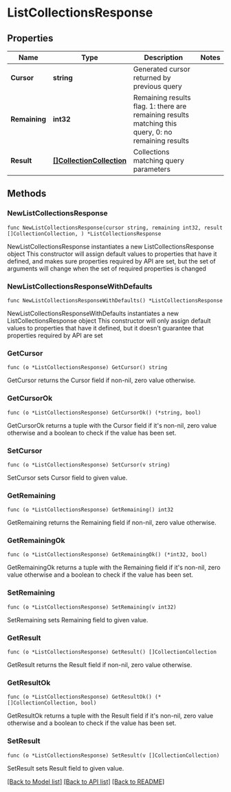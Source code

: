 # ListCollectionsResponse

## Properties

Name | Type | Description | Notes
------------ | ------------- | ------------- | -------------
**Cursor** | **string** | Generated cursor returned by previous query | 
**Remaining** | **int32** | Remaining results flag. 1: there are remaining results matching this query, 0: no remaining results | 
**Result** | [**[]CollectionCollection**](CollectionCollection.md) | Collections matching query parameters | 

## Methods

### NewListCollectionsResponse

`func NewListCollectionsResponse(cursor string, remaining int32, result []CollectionCollection, ) *ListCollectionsResponse`

NewListCollectionsResponse instantiates a new ListCollectionsResponse object
This constructor will assign default values to properties that have it defined,
and makes sure properties required by API are set, but the set of arguments
will change when the set of required properties is changed

### NewListCollectionsResponseWithDefaults

`func NewListCollectionsResponseWithDefaults() *ListCollectionsResponse`

NewListCollectionsResponseWithDefaults instantiates a new ListCollectionsResponse object
This constructor will only assign default values to properties that have it defined,
but it doesn't guarantee that properties required by API are set

### GetCursor

`func (o *ListCollectionsResponse) GetCursor() string`

GetCursor returns the Cursor field if non-nil, zero value otherwise.

### GetCursorOk

`func (o *ListCollectionsResponse) GetCursorOk() (*string, bool)`

GetCursorOk returns a tuple with the Cursor field if it's non-nil, zero value otherwise
and a boolean to check if the value has been set.

### SetCursor

`func (o *ListCollectionsResponse) SetCursor(v string)`

SetCursor sets Cursor field to given value.


### GetRemaining

`func (o *ListCollectionsResponse) GetRemaining() int32`

GetRemaining returns the Remaining field if non-nil, zero value otherwise.

### GetRemainingOk

`func (o *ListCollectionsResponse) GetRemainingOk() (*int32, bool)`

GetRemainingOk returns a tuple with the Remaining field if it's non-nil, zero value otherwise
and a boolean to check if the value has been set.

### SetRemaining

`func (o *ListCollectionsResponse) SetRemaining(v int32)`

SetRemaining sets Remaining field to given value.


### GetResult

`func (o *ListCollectionsResponse) GetResult() []CollectionCollection`

GetResult returns the Result field if non-nil, zero value otherwise.

### GetResultOk

`func (o *ListCollectionsResponse) GetResultOk() (*[]CollectionCollection, bool)`

GetResultOk returns a tuple with the Result field if it's non-nil, zero value otherwise
and a boolean to check if the value has been set.

### SetResult

`func (o *ListCollectionsResponse) SetResult(v []CollectionCollection)`

SetResult sets Result field to given value.



[[Back to Model list]](../README.md#documentation-for-models) [[Back to API list]](../README.md#documentation-for-api-endpoints) [[Back to README]](../README.md)


